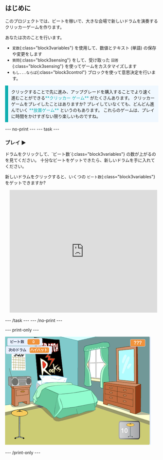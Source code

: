 ## はじめに

このプロジェクトでは、ビートを稼いで、大きな会場で新しいドラムを演奏するクリッカーゲームを作ります。

あなたは次のことを行います。
+ `変数`{:class="block3variables"} を使用して、数値とテキスト (単語) の保存や変更をします
+ `質問`{:class="block3sensing"} をして、受け取った `回答`{:class="block3sensing"} を使ってゲームをカスタマイズします
+ `もし...ならば`{:class="block3control"} ブロックを使って意思決定を行います。

<p style="border-left: solid; border-width:10px; border-color: #0faeb0; background-color: aliceblue; padding: 10px;">
クリックすることで先に進み、アップグレードを購入することでより速く進むことができる<span style="color: #0faeb0">**クリッカー ゲーム**</span> がたくさんあります。 クリッカーゲームをプレイしたことはありますか? プレイしていなくても、どんどん進んでいく <span style="color: #0faeb0">**放置ゲーム**</span> というのもあります。 これらのゲームは、プレイに時間をかけすぎない限り楽しいものですね。</p>

--- no-print ---
--- task ---

### プレイ ▶️
<div style="display: flex; flex-wrap: wrap">
<div style="flex-basis: 175px; flex-grow: 1">  
ドラムをクリックして、`ビート数`{:class="block3variables"} の数が上がるのを見てください。 十分なビートをゲットできたら、新しいドラムを手に入れてください。 

新しいドラムをクリックすると、いくつの `ビート数`{:class="block3variables"} をゲットできますか?
</div>
<div class="scratch-preview" style="margin-left: 15px;">
  <iframe allowtransparency="true" width="485" height="402" src="https://scratch.mit.edu/projects/embed/972130278/?autostart=false" frameborder="0"></iframe>
</div>
</div>

--- /task ---
--- /no-print ---

--- print-only ---

![完成したプロジェクト](images/showcase_static.png)

--- /print-only ---
